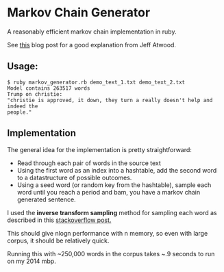 # Markov Chain Generator
A reasonably efficient markov chain implementation in ruby.

See [this](https://blog.codinghorror.com/markov-and-you/) blog post for a good
explanation from Jeff Atwood.

## Usage:
```
$ ruby markov_generator.rb demo_text_1.txt demo_text_2.txt
Model contains 263517 words
Trump on christie:
"christie is approved, it down, they turn a really doesn't help and indeed the
people."
```


## Implementation
The general idea for the implementation is pretty straightforward:

- Read through each pair of words in the source text
- Using the first word as an index into a hashtable, add the second word to a
  datastructure of possible outcomes.
- Using a seed word (or random key from the hashtable), sample each word until
  you reach a period and bam, you have a markov chain generated sentence.

I used the __inverse transform sampling__ method for sampling each word as
described in this [stackoverflow
post.](http://stackoverflow.com/questions/17250568/randomly-choosing-from-a-list-with-weighted-probabilities)

This should give nlogn performance with n memory, so even with large corpus, it
should be relatively quick.

Running this with ~250,000 words in the corpus takes ~.9 seconds to run on my
2014 mbp.
